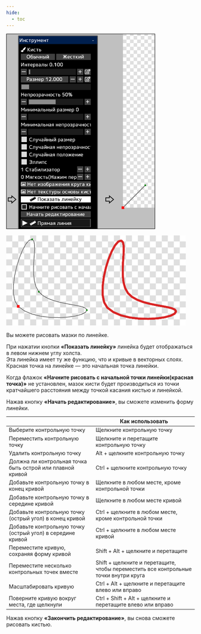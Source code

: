 ```yaml
---
hide:
  - toc
---
```


<!-- https://steamcommunity.com/sharedfiles/filedetails/?id=2969762896 -->

![ruler_brush](./image/ruler_brush.png)

![ruler_brush_1](./image/ruler_brush_1.png)

Вы можете рисовать мазки по линейке.

При нажатии кнопки __«Показать линейку»__ линейка будет отображаться в левом нижнем углу холста. <br />
Эта линейка имеет ту же функцию, что и кривые в векторных слоях. <br />
Красная точка на линейке — это начальная точка линейки.

Когда флажок __«Начните рисовать с начальной точки линейки(красная точка)»__ не установлен, мазок кисти будет производиться из точки кратчайшего расстояния между точкой касания кистью и линейкой.

Нажав кнопку __«Начать редактирование»__, вы сможете изменить форму линейки.

|  | Как использовать |
| ------ | ----------- |
| Выберите контрольную точку | Щелкните контрольную точку |
| Переместить контрольную точку | Щелкните и перетащите контрольную точку |
| Удалить контрольную точку | Alt + щелкните контрольную точку |
| Должна ли контрольная точка быть острой или плавной кривой | Ctrl + щелкните контрольную точку |
| Добавьте контрольную точку в конец кривой | Щелкните в любом месте, кроме контрольной точки |
| Добавьте контрольную точку в середине кривой | Щелкните в любом месте кривой |
| Добавьте контрольную точку (острый угол) в конец кривой | Ctrl + щелкните в любом месте, кроме контрольной точки |
| Добавьте контрольную точку (острый угол) в середине кривой | Ctrl + щелкните в любом месте кривой |
| Переместите кривую, сохраняя форму кривой | Shift + Alt + щелкните и перетащите |
| Переместите несколько контрольных точек вместе | Shift + щелкните и перетащите, чтобы переместить все контрольные точки внутри круга |
| Масштабировать кривую | Ctrl + Alt + щелкните и перетащите влево или вправо |
| Поверните кривую вокруг места, где щелкнули | Ctrl + Shift + Alt + щелкните и перетащите влево или вправо |

Нажав кнопку __«Закончить редактирование»__, вы снова сможете рисовать кистью.
